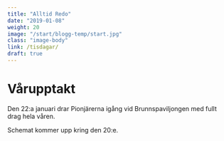 ```yaml
---
title: "Alltid Redo"
date: "2019-01-08"
weight: 20
image: "/start/blogg-temp/start.jpg"
class: "image-body"
link: /tisdagar/
draft: true
---
```

# Vårupptakt

Den 22:a januari drar Pionjärerna igång vid Brunnspaviljongen med fullt drag hela våren.

Schemat kommer upp kring den 20:e.
